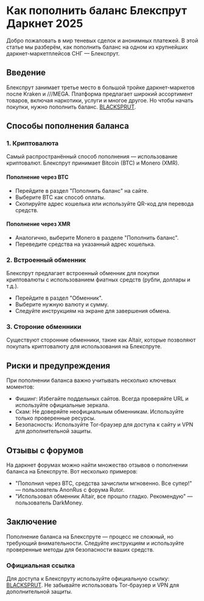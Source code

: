 # Как пополнить баланс Блекспрут Даркнет 2025

Добро пожаловать в мир теневых сделок и анонимных платежей. В этой статье мы разберём, как пополнить баланс на одном из крупнейших даркнет-маркетплейсов СНГ — Блекспрут.

## Введение

Блекспрут занимает третье место в большой тройке даркнет-маркетов после Kraken и ///MEGA. Платформа предлагает широкий ассортимент товаров, включая наркотики, услуги и многое другое. Но чтобы начать покупки, нужно пополнить баланс. [BLACKSPRUT](https://krak2025.top).

## Способы пополнения баланса

### 1. Криптовалюта

Самый распространённый способ пополнения — использование криптовалют. Блекспрут принимает Bitcoin (BTC) и Monero (XMR).

#### Пополнение через BTC
- Перейдите в раздел "Пополнить баланс" на сайте.
- Выберите BTC как способ оплаты.
- Скопируйте адрес кошелька или используйте QR-код для перевода средств.

#### Пополнение через XMR
- Аналогично, выберите Monero в разделе "Пополнить баланс".
- Переведите средства на указанный адрес кошелька.

### 2. Встроенный обменник

Блекспрут предлагает встроенный обменник для покупки криптовалюты с использованием фиатных средств (рубли, доллары и т.д.).

- Перейдите в раздел "Обменник".
- Выберите нужную валюту и сумму.
- Следуйте инструкциям на экране для завершения обмена.

### 3. Стороние обменники

Существуют сторонние обменники, такие как Altair, которые позволяют покупать криптовалюту для использования на Блекспруте.

## Риски и предупреждения

При пополнении баланса важно учитывать несколько ключевых моментов:

- Фишинг: Избегайте поддельных сайтов. Всегда проверяйте URL и используйте официальные зеркала.
- Скам: Не доверяйте неофициальным обменникам. Используйте только проверенные ресурсы.
- Безопасность: Используйте Tor-браузер для доступа к сайту и VPN для дополнительной защиты.

## Отзывы с форумов

На даркнет форумах можно найти множество отзывов о пополнении баланса на Блекспруте. Вот несколько примеров:

- "Пополнил через BTC, средства зачислили мгновенно. Все супер!" — пользователь AnonRus с форума Rutor.
- "Использовал обменник Altair, все прошло гладко. Рекомендую" — пользователь DarkMoney.

## Заключение

Пополнение баланса на Блекспруте — процесс не сложный, но требующий внимательности. Следуйте инструкциям и используйте проверенные методы для безопасности ваших средств.

### Официальная ссылка

Для доступа к Блекспруту используйте официальную ссылку: [BLACKSPRUT](https://krak2025.top). Не забывайте использовать Tor-браузер и VPN для дополнительной защиты.
